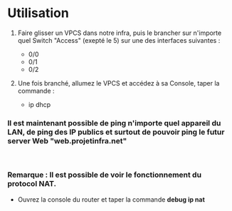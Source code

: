 # **Utilisation**

1. Faire glisser un VPCS dans notre infra, puis le brancher sur n'importe quel Switch "Access" (exepté le 5) sur une des interfaces suivantes :  
   - 0/0
   - 0/1
   - 0/2

2. Une fois branché, allumez le VPCS et accédez à sa Console, taper la commande :  
   - ip dhcp  

### Il est maintenant possible de ping n'importe quel appareil du LAN, de ping des IP publics et surtout de pouvoir ping le futur server Web "web.projetinfra.net"  

<br>

### Remarque : Il est possible de voir le fonctionnement du protocol NAT.
 - Ouvrez la console du router et taper la commande **debug ip nat**  
